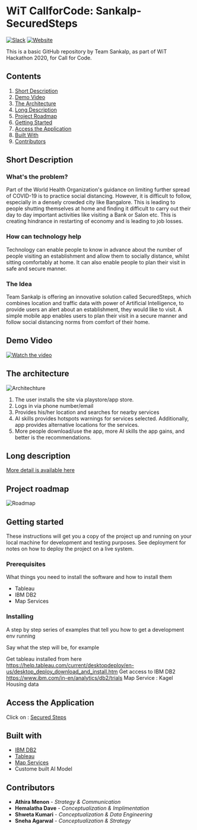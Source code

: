# WiT CallforCode: Sankalp-SecuredSteps

[![Slack](https://img.shields.io/badge/Join-Slack-blue)](https://callforcode.org/slack) [![Website](https://img.shields.io/badge/View-Website-blue)](https://code-and-response.github.io/Project-Sample/)

This is a basic GitHub repository by Team Sankalp, as part of WiT Hackathon 2020, for Call for Code.


## Contents

1. [Short Description](#short-description)
1. [Demo Video](#demo-video)
1. [The Architecture](#the-architecture)
1. [Long Description](#long-description)
1. [Project Roadmap](#project-roadmap)
1. [Getting Started](#getting-started)
1. [Access the Application](#Access-the-Application)
1. [Built With](#built-with)
1. [Contributors](#contributors)

## Short Description

### What's the problem?

Part of the World Health Organization's guidance on limiting further spread of COVID-19 is to practice social distancing. However, it is difficult to follow, especially in a densely crowded city like Bangalore. This is leading to people shutting themselves at home and finding it difficult to carry out their day to day important activities like visiting a Bank or Salon etc. This is creating hindrance in restarting of economy and is leading to job losses.

### How can technology help

Technology can enable people to know in advance about the number of people visiting an establishment and allow them to socially distance, whilst sitting comfortably at home. It can also enable people to plan their visit in safe and secure manner.

### The Idea

Team Sankalp is offering an innovative solution called SecuredSteps, which combines location and traffic data with power of Artificial Intelligence, to provide users an alert about an establishment, they would like to visit. A simple mobile app enables users to plan their visit in a secure manner and follow social distancing norms from comfort of their home.

## Demo Video

[![Watch the video](SecuredSteps.png)](https://www.youtube.com/watch?v=W6Fa_aaWRTk)

## The architecture

![Architechture](Architechture.png)

1. The user installs the site via playstore/app store.
2. Logs in via phone number/email
3. Provides his/her location and searches for nearby services
4. AI skills provides hotspots warnings for services selected. Additionally, app provides alternative locations for the services.
5. More people download/use the app, more AI skills the app gains, and better is the recommendations.

## Long description

[More detail is available here](WiTCallforCodeHackathonTeamSankalp.pdf)

## Project roadmap

![Roadmap](roadmap.png)

## Getting started

These instructions will get you a copy of the project up and running on your local machine for development and testing purposes. See deployment for notes on how to deploy the project on a live system.

### Prerequisites

What things you need to install the software and how to install them

* Tableau
* IBM DB2
* Map Services

### Installing

A step by step series of examples that tell you how to get a development env running

Say what the step will be, for example

Get tableau installed from here https://help.tableau.com/current/desktopdeploy/en-us/desktop_deploy_download_and_install.htm 
Get access to IBM DB2 https://www.ibm.com/in-en/analytics/db2/trials 
Map Service : Kagel Housing data

## Access the Application

Click on : [Secured Steps](https://public.tableau.com/profile/hema3100#!/vizhome/WiTHackathon-SankalpTeam-SecuredSteps/Welcome?publish=yes) 



## Built with

* [IBM DB2](https://cloud.ibm.com/catalog?search=DB2#search_results)
* [Tableau]( https://public.tableau.com/en-us/s/)
* [Map Services](https://www.kaggle.com/amitabhajoy/bengaluru-house-price-data ) 
* Custome built AI Model

## Contributors

* **Athira Menon** - *Strategy & Communication*
* **Hemalatha Dave** - *Conceptualization & Implimentation*
* **Shweta Kumari** - *Conceptualization & Data Engineering*
* **Sneha Agarwal** - *Conceptualization & Strategy*
